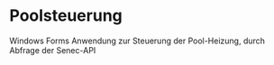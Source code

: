 # Poolsteuerung

Windows Forms Anwendung zur Steuerung der Pool-Heizung, durch Abfrage der Senec-API